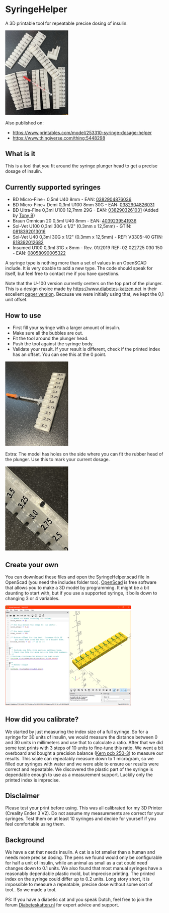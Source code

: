 # SyringeHelper
A 3D printable tool for repeatable precise dosing of insulin.

<a href="./images/example-prints.jpeg"><img src="./images/example-prints.jpeg" width="200"></a>

Also published on:
- https://www.printables.com/model/253310-syringe-dosage-helper
- https://www.thingiverse.com/thing:5448298

## What is it
This is a tool that you fit around the syringe plunger head to get a precise dosage of insulin.

## Currently supported syringes
- BD Micro-Fine+ 0,5ml U40 8mm - EAN: [0382904876036](https://duckduckgo.com/?q=0382904876036)
- BD Micro-Fine+ Demi 0,3ml U100 8mm 30G - EAN: [0382904826031](https://duckduckgo.com/?q=0382904826031)
- BD Ultra-Fine 0,3ml U100 12,7mm 29G - EAN: [0382903261031](https://duckduckgo.com/?q=0382903261031) (Added by [Tony B](https://github.com/tony-butchart))
- Braun Omnican 20 0,5ml U40 8mm - EAN: [4039239541936](https://duckduckgo.com/?q=4039239541936)
- Sol-Vet U100 0,3ml 30G x 1/2" (0.3mm x 12,5mm) - GTIN: [0818392013016](https://www.gs1.org/services/verified-by-gs1/results?gtin=0818392013016)
- Sol-Vet U40 0,3ml 30G x 1/2" (0.3mm x 12,5mm) - REF: V3305-40 GTIN: [818392012682](https://www.gs1.org/services/verified-by-gs1/results?gtin=818392012682)
- Insumed U100 0,3ml 31G x 8mm - Rev. 01/2019 REF: 02 022725 030 150 - EAN: [08058090005322](https://duckduckgo.com/?q=Insumed+08058090005322)

A syringe type is nothing more than a set of values in an OpenSCAD include. It is very doable to add a new type. The code should speak for itself, but feel free to contact me if you have questions.

Note that the U-100 version currently centers on the top part of the plunger. This is a design choice made by https://www.diabetes-katzen.net in their excellent [paper version](https://www.diabetes-katzen.net/images/insulinspritzenmass/Insulinspritzenmass_mit_Erkl%c3%a4rung.pdf). Because we were initially using that, we kept the 0,1 unit offset.

## How to use
- First fill your syringe with a larger amount of insulin.
- Make sure all the bubbles are out.
- Fit the tool around the plunger head.
- Push the tool against the syringe body.
- Validate your result. If your result is different, check if the printed index has an offset. You can see this at the 0 point.

<a href="./images/usage.jpeg"><img src="./images/usage.jpeg" width="200"></a>

Extra: The model has holes on the side where you can fit the rubber head of the plunger. Use this to mark your current dosage.

<a href="./images/marker.jpeg"><img src="./images/marker.jpeg" width="200"></a>

## Create your own
You can download these files and open the SyringeHelper.scad file in OpenScad (you need the includes folder too). [OpenScad](https://openscad.org/) is free software that allows you to make a 3D model by programming. It might be a bit daunting to start with, but if you use a supported syringe, it boils down to changing 3 or 4 variables.

<a href="./images/openscad.png"><img src="./images/openscad.png" width="400"></a>

## How did you calibrate?
We started by just measuring the index size of a full syringe. So for a syringe for 30 units of insulin, we would measure the distance between 0 and 30 units in millimeters and use that to calculate a ratio. After that we did some test prints with 3 steps of 10 units to fine-tune this ratio. We went a bit overboard and bought a precision balance ([Kern pcb 250-3](https://www.kern-sohn.com/cgi-bin/cosmoshop/lshop.cgi?action=suche&ls=en&gesamt_zeilen=0&fresh=1&suchbegriff=PCB%20250-3)) to measure our results. This scale can repeatably measure down to 1 microgram, so we filled our syringes with water and we were able to ensure our results were correct and repeatable. We discovered the plastic part of the syringe is dependable enough to use as a measurement support. Luckily only the printed index is imprecise.

## Disclaimer
Please test your print before using. This was all calibrated for my 3D Printer (Creality Ender 3 V2). Do not assume my measurements are correct for your syringes. Test them on at least 10 syringes and decide for yourself if you feel comfortable using them.

## Background
We have a cat that needs insulin. A cat is a lot smaller than a human and needs more precise dosing. The pens we found would only be configurable for half a unit of insulin, while an animal as small as a cat could need changes down to 0.1 units. We also found that most manual syringes have a reasonably dependable plastic mold, but imprecise printing. The printed index on the syringe could differ up to 0.2 units. Long story short, it is impossible to measure a repeatable, precise dose without some sort of tool.. So we made a tool.

PS: If you have a diabetic cat and you speak Dutch, feel free to join the forum [Diabeteskatten.nl](https://www.diabeteskatten.nl) for expert advice and support.
